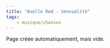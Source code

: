 ```yaml
---
title: "Axelle Red - Sensualité"
tags:
    - musique/chanson
---
```


Page créée automatiquement, mais vide.
